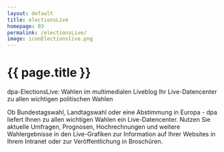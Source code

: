 ```yaml
---
layout: default
title: electionsLive
homepage: 03
permalink: /electionsLive/
image: iconElectionslive.png
---
```


# {{ page.title }}

dpa-ElectionsLive: Wahlen im multimedialen Liveblog
Ihr Live-Datencenter zu allen wichtigen politischen Wahlen

Ob Bundestagswahl, Landtagswahl oder eine Abstimmung in Europa - dpa liefert Ihnen zu allen wichtigen Wahlen ein Live-Datencenter. Nutzen Sie aktuelle Umfragen, Prognosen, Hochrechnungen und weitere Wahlergebnisse in den Live-Grafiken zur Information auf Ihrer Websites in Ihrem Intranet oder zur Veröffentlichung in Broschüren.
